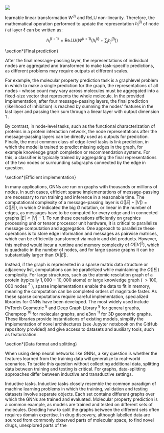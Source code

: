 ![](https://cdn.mathpix.com/cropped/2024_05_28_09a6ffb5cfe6176c86bbg-1.jpg?height=684&width=1811&top_left_y=372&top_left_x=146)

learnable linear transformation $W^{(l)}$ and ReLU non-linearity. Therefore, the mathematical operation performed to update the representation $h_{i}^{(l)}$ of node $i$ at layer $\ell$ can be written as:

$$
h_{i}^{(l+1)}=\operatorname{Re} L U\left(W^{(l+1)}\left(h_{i}^{(l)}+\sum_{j} h_{j}^{(l)}\right)\right)
$$

\section*{Final prediction}

After the final message-passing layer, the representations of individual nodes are aggregated and transformed to make task-specific predictions, as different problems may require outputs at different scales.

For example, the molecular property prediction task is a graphlevel problem in which to make a single prediction for the graph, the representations of all nodes - whose count may vary across molecules must be aggregated into a fixed-size vector that represents the whole molecule. In the provided implementation, after four message-passing layers, the final prediction (likelihood of inhibition) is reached by summing the nodes' features in the last layer and passing their sum through a linear layer with output dimension 1 .

By contrast, in node-level tasks, such as the functional characterization of proteins in a protein interaction network, the node representations after the message-passing layers can be directly used as outputs for prediction. Finally, the most common class of edge-level tasks is link prediction, in which the model is trained to predict missing edges in the graph, for example knowledge graph completion or recommendation systems. For this, a classifier is typically trained by aggregating the final representations of the two nodes or surrounding subgraphs connected by the edge in question.

\section*{Efficient implementation}

In many applications, GNNs are run on graphs with thousands or millions of nodes. In such cases, efficient sparse implementations of message-passing are necessary to run training and inference in a reasonable time. The computational complexity of a message-passing layer is $O(|E|+|V|)=O(|E|)$, in which $O$ indicated the big $O$ notation, or linear in the number of edges, as messages have to be computed for every edge and in connected graphs $|E| \geq|V|-1$. To run these operations efficiently on graphics processing unit or tensor processor unit hardware, it is critical to parallelize message computation and aggregation.
One approach to parallelize these operations is to store edge information and messages as pairwise matrices, which can be efficiently transformed via matrix and dot products. However, this method would incur a runtime and memory complexity of $O\left(|V|^{2}\right)$, which is quadratic in the number of nodes, and for large sparse graphs it can be substantially larger than $O(|E|)$.

Instead, if the graph is represented in a sparse matrix data structure or adjacency list, computations can be parallelized while maintaining the $O(|E|)$ complexity. For large structures, such as the atomic resolution graph of a protein (typically $1,000-10,000$ atoms) or large knowledge graph ( $>100,000$ nodes $^{7}$ ), sparse implementations enable the data to fit in memory, meaning the computation can be completed orders of magnitude faster. As these sparse computations require careful implementation, specialized libraries for GNNs have been developed. The most widely used include PyTorch Geometric ${ }^{8}$ and Deep Graph Library ${ }^{9}$ for general graphs, Chemprop ${ }^{10}$ for molecular graphs, and e3nn ${ }^{11}$ for 3D geometric graphs. These libraries provide instantiations of existing models, simplify the implementation of novel architectures (see Jupyter notebook on the GitHub repository provided) and give access to datasets and auxiliary tools, such as featurization.

\section*{Data format and splitting}

When using deep neural networks like GNNs, a key question is whether the features learned from the training data will generalize to real-world scenarios. To tackle this question without collecting additional data, splitting data between training and testing is critical. For graphs, data-splitting approaches differ between inductive and transductive settings.

Inductive tasks. Inductive tasks closely resemble the common paradigm of machine learning problems in which the training, validation and testing datasets involve separate objects. Each set contains different graphs over which the GNNs are trained and evaluated. Molecular property prediction is a common example, as models are trained and tested on different sets of molecules. Deciding how to split the graphs between the different sets often requires domain expertise. In drug discovery, although labelled data are sourced from commonly observed parts of molecular space, to find novel drugs, unexplored parts of the